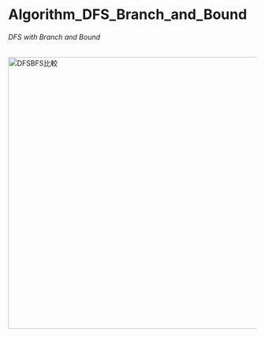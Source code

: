 # Algorithm_DFS_Branch_and_Bound
###### DFS with Branch and Bound
<img width="550" alt="DFSBFS比較" src="https://user-images.githubusercontent.com/51501170/112470368-8c6ce880-8da5-11eb-862a-4b8ee2d78734.png">

